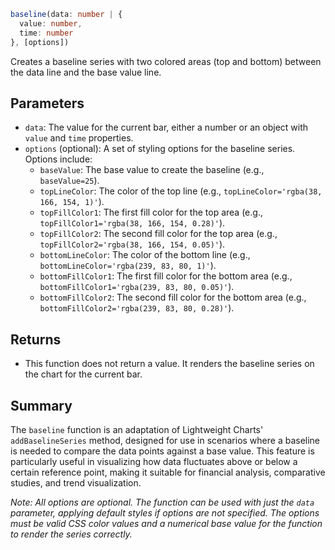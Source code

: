 ```ts
baseline(data: number | { 
  value: number, 
  time: number 
}, [options])
```

Creates a baseline series with two colored areas (top and bottom) between the data line and the base value line.

## Parameters

- `data`: The value for the current bar, either a number or an object with `value` and `time` properties.
- `options` (optional): A set of styling options for the baseline series. Options include:
  - `baseValue`: The base value to create the baseline (e.g., `baseValue=25`).
  - `topLineColor`: The color of the top line (e.g., `topLineColor='rgba(38, 166, 154, 1)'`).
  - `topFillColor1`: The first fill color for the top area (e.g., `topFillColor1='rgba(38, 166, 154, 0.28)'`).
  - `topFillColor2`: The second fill color for the top area (e.g., `topFillColor2='rgba(38, 166, 154, 0.05)'`).
  - `bottomLineColor`: The color of the bottom line (e.g., `bottomLineColor='rgba(239, 83, 80, 1)'`).
  - `bottomFillColor1`: The first fill color for the bottom area (e.g., `bottomFillColor1='rgba(239, 83, 80, 0.05)'`).
  - `bottomFillColor2`: The second fill color for the bottom area (e.g., `bottomFillColor2='rgba(239, 83, 80, 0.28)'`).

## Returns

- This function does not return a value. It renders the baseline series on the chart for the current bar.

## Summary

The `baseline` function is an adaptation of Lightweight Charts' `addBaselineSeries` method, designed for use in scenarios where a baseline is needed to compare the data points against a base value. This feature is particularly useful in visualizing how data fluctuates above or below a certain reference point, making it suitable for financial analysis, comparative studies, and trend visualization.

*Note: All options are optional. The function can be used with just the `data` parameter, applying default styles if options are not specified. The options must be valid CSS color values and a numerical base value for the function to render the series correctly.*
